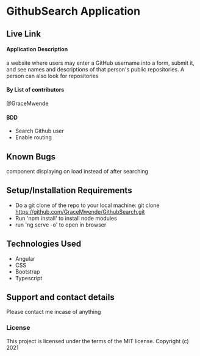 # GithubSearch Application

## Live Link

#### Application Description

a website where users may enter a GitHub username into a form, submit it, and see names and descriptions of that person's public repositories. A person can also look for repositories

#### By **List of contributors**

@GraceMwende

#### BDD

- Search Github user
- Enable routing

## Known Bugs

component displaying on load instead of after searching

## Setup/Installation Requirements

- Do a git clone of the repo to your local machine:
  git clone https://github.com/GraceMwende/GithubSearch.git
- Run 'npm install' to install node modules
- run 'ng serve -o' to open in browser

## Technologies Used

- Angular
- CSS
- Bootstrap
- Typescript

## Support and contact details

Please contact me incase of anything

### License

This project is licensed under the terms of the MIT license.
Copyright (c) 2021
